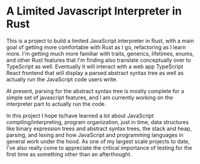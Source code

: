 # A Limited Javascript Interpreter in Rust

This is a project to build a limited JavaScript interpreter in Rust, with a main goal of getting more comfortable with Rust as I go, refactoring as I learn more. I'm getting much more familiar with traits, generics, lifetimes, enums, and other Rust features that I'm finding also translate conceptually over to TypeScript as well. Eventually it will interact with a web app TypeScript React frontend that will display a parsed abstract syntax tree as well as actually run the JavaScript code users write.

At present, parsing for the abstract syntax tree is mostly complete for a simple set of javascript features, and I am currently working on the interpreter part to actually run the code. 

In this project I hope to/have learned a lot about JavaScript compiling/interpreting, program organization, just in time, data structures like binary expression trees and abstract syntax trees, the stack and heap, parsing, and lexing and how JavaScript and programming languages in general work under the hood. As one of my largest scale projects to date, I've also really come to appreciate the critical importance of testing for the first time as something other than an afterthought.  